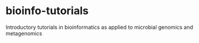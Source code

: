# bioinfo-tutorials
Introductory tutorials in bioinformatics as applied to microbial genomics and metagenomics
